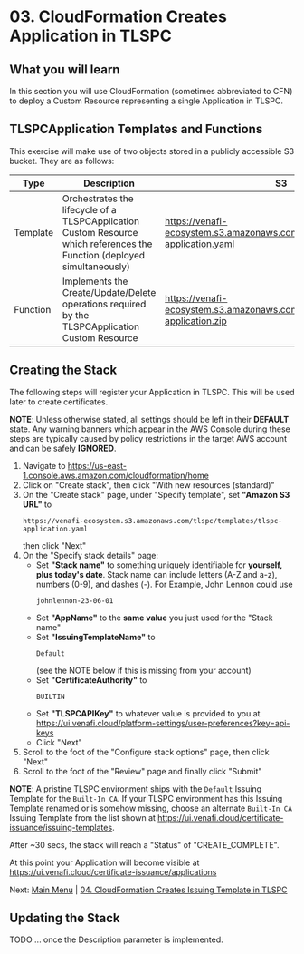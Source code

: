 # 03. CloudFormation Creates Application in TLSPC

## What you will learn

In this section you will use CloudFormation (sometimes abbreviated to CFN) to deploy a Custom Resource representing a single Application in TLSPC.

## TLSPCApplication Templates and Functions

This exercise will make use of two objects stored in a publicly accessible S3 bucket.
They are as follows:

| Type | Description | S3 | Source |
| - | - | - | - |
| Template | Orchestrates the lifecycle of a TLSPCApplication Custom Resource which references the Function (deployed simultaneously) | https://venafi-ecosystem.s3.amazonaws.com/tlspc/templates/tlspc-application.yaml | [View](../../tlspc/templates/tlspc-application.yaml)  |
| Function | Implements the Create/Update/Delete operations required by the TLSPCApplication Custom Resource | https://venafi-ecosystem.s3.amazonaws.com/tlspc/functions/tlspc-application.zip | [View](../../tlspc/functions/tlspc-application/app/app.py) |

## Creating the Stack

The following steps will register your Application in TLSPC.
This will be used later to create certificates.

**NOTE**: Unless otherwise stated, all settings should be left in their **DEFAULT** state.
Any warning banners which appear in the AWS Console during these steps are typically caused by policy restrictions in the target AWS account and can be safely **IGNORED**.

1. Navigate to https://us-east-1.console.aws.amazon.com/cloudformation/home
1. Click on "Create stack", then click "With new resources (standard)"
1. On the "Create stack" page, under "Specify template", set **"Amazon S3 URL"** to
   ```
   https://venafi-ecosystem.s3.amazonaws.com/tlspc/templates/tlspc-application.yaml
   ```
   then click "Next"
1. On the "Specify stack details" page:
   - Set **"Stack name"** to something uniquely identifiable for **yourself, plus today's date**.
     Stack name can include letters (A-Z and a-z), numbers (0-9), and dashes (-).
     For Example, John Lennon could use
     ```
     johnlennon-23-06-01
     ```
   - Set **"AppName"** to the **same value** you just used for the "Stack name"
   - Set **"IssuingTemplateName"** to
     ```
     Default
     ```
     (see the NOTE below if this is missing from your account)
   - Set **"CertificateAuthority"** to
     ```
     BUILTIN
     ```
   - Set **"TLSPCAPIKey"** to whatever value is provided to you at https://ui.venafi.cloud/platform-settings/user-preferences?key=api-keys
   - Click "Next"
1. Scroll to the foot of the "Configure stack options" page, then click "Next"
1. Scroll to the foot of the "Review" page and finally click "Submit"

**NOTE**: A pristine TLSPC environment ships with the `Default` Issuing Template for the `Built-In CA`.
If your TLSPC environment has this Issuing Template renamed or is somehow missing, choose an alternate `Built-In CA` Issuing Template from the list shown at https://ui.venafi.cloud/certificate-issuance/issuing-templates.

After ~30 secs, the stack will reach a "Status" of "CREATE_COMPLETE".

At this point your Application will become visible at https://ui.venafi.cloud/certificate-issuance/applications

Next: [Main Menu](../README.md) | [04. CloudFormation Creates Issuing Template in TLSPC](../04-tlspc-create-issuing-template/README.md)

## Updating the Stack

TODO ... once the Description parameter is implemented.
